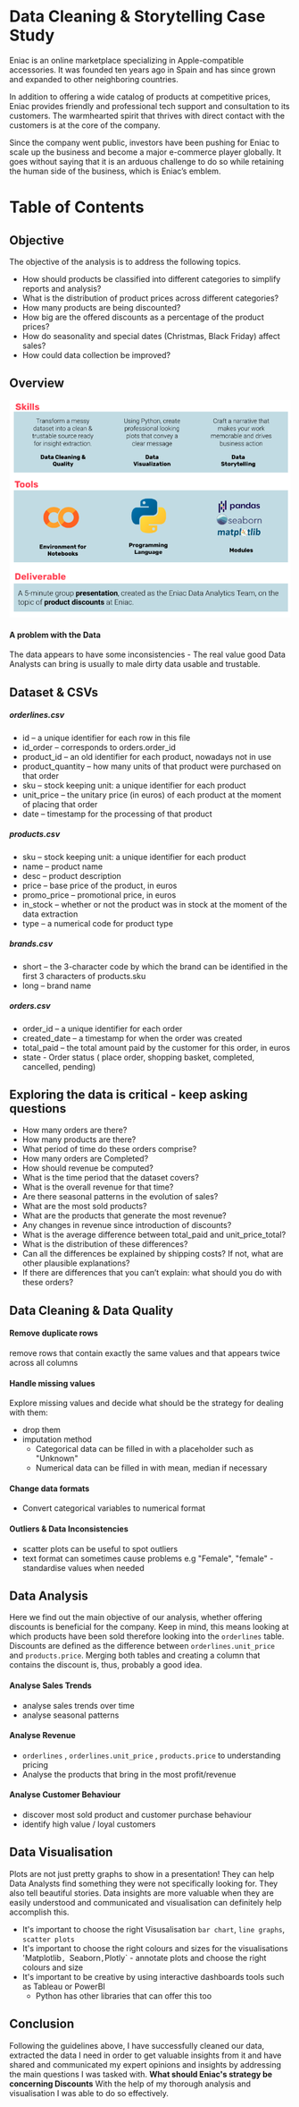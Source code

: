 # Data Cleaning & Storytelling Case Study


Eniac is an online marketplace specializing in Apple-compatible accessories. It was founded ten years ago in Spain and has since grown and expanded to other neighboring countries.

In addition to offering a wide catalog of products at competitive prices, Eniac provides friendly and professional tech support and consultation to its customers. The warmhearted spirit that thrives with direct contact with the customers is at the core of the company.

Since the company went public, investors have been pushing for Eniac to scale up the business and become a major e-commerce player globally. It goes without saying that it is an arduous challenge to do so while retaining the human side of the business, which is Eniac’s emblem.

# Table of Contents

## Objective
The objective of the analysis is to address the following topics.

* How should products be classified into different categories to simplify reports and analysis?
* What is the distribution of product prices across different categories?
* How many products are being discounted?
* How big are the offered discounts as a percentage of the product prices?
* How do seasonality and special dates (Christmas, Black Friday) affect sales?
* How could data collection be improved?

## Overview

![skills](skills.png)


#### A problem with the Data
The data appears to have some inconsistencies - The real value good Data Analysts can bring is usually to male dirty data usable and trustable.

## Dataset & CSVs

##### orderlines.csv

* id – a unique identifier for each row in this file
* id_order – corresponds to orders.order_id
* product_id – an old identifier for each product, nowadays not in use
* product_quantity – how many units of that product were purchased on that order
* sku – stock keeping unit: a unique identifier for each product
* unit_price – the unitary price (in euros) of each product at the moment of placing that order
* date – timestamp for the processing of that product

##### products.csv

* sku – stock keeping unit: a unique identifier for each product
* name – product name
* desc – product description
* price – base price of the product, in euros
* promo_price – promotional price, in euros
* in_stock – whether or not the product was in stock at the moment of the data extraction
* type – a numerical code for product type

##### brands.csv

* short – the 3-character code by which the brand can be identified in the first 3 characters of products.sku
* long – brand name

##### orders.csv
* order_id – a unique identifier for each order
* created_date – a timestamp for when the order was created
* total_paid – the total amount paid by the customer for this order, in euros
* state - Order status ( place order, shopping basket, completed, cancelled, pending)

## Exploring the data is critical - keep asking questions

* How many orders are there?
* How many products are there?
* What period of time do these orders comprise?
* How many orders are Completed?
* How should revenue be computed?
* What is the time period that the dataset covers?
* What is the overall revenue for that time?
* Are there seasonal patterns in the evolution of sales?
* What are the most sold products?
* What are the products that generate the most revenue?
* Any changes in revenue since introduction of discounts?
* What is the average difference between total_paid and unit_price_total?
* What is the distribution of these differences?
* Can all the differences be explained by shipping costs? If not, what are other plausible explanations?
* If there are differences that you can’t explain: what should you do with these orders?

## Data Cleaning & Data Quality

#### Remove duplicate rows
remove rows that contain exactly the same values and that appears twice across all columns

#### Handle missing values
Explore missing values and decide what should be the strategy for dealing with them:

* drop them
* imputation method
  - Categorical data can be filled in with a placeholder such as "Unknown"
  - Numerical data can be filled in with mean, median if necessary
  
#### Change data formats
* Convert categorical variables to numerical format

####  Outliers & Data Inconsistencies
* scatter plots can be useful to spot outliers
* text format can sometimes cause problems e.g "Female", "female" - standardise values when needed

## Data Analysis
Here we find out the main objective of our analysis, whether offering discounts is beneficial for the company. 
Keep in mind, this means looking at which products have been sold therefore looking into the `orderlines` table.
Discounts are defined as the difference between `orderlines.unit_price` and `products.price`. Merging both tables and creating a column that contains the discount is, thus, probably a good idea.

#### Analyse Sales Trends

* analyse sales trends over time
* analyse seasonal patterns

#### Analyse Revenue

* `orderlines` , `orderlines.unit_price` , `products.price` to understanding pricing
* Analyse the products that bring in the most profit/revenue

#### Analyse Customer Behaviour

* discover most sold product and customer purchase behaviour
* identify high value / loyal customers

## Data Visualisation
Plots are not just pretty graphs to show in a presentation!
They can help Data Analysts find something they were not specifically looking for. They also tell beautiful stories. 
Data insights are more valuable when they are easily understood and communicated and visualisation can definitely help accomplish this. 

* It's important to choose the right Visusalisation
  `bar chart`, `line graphs`, `scatter plots`
* It's important to choose the right colours and sizes for the visualisations
  'Matplotlib`, `Seaborn` , `Plotly` - annotate plots and choose the right colours and size
* It's important to be creative by using interactive dashboards tools such as Tableau or PowerBI
    - Python has other libraries that can offer this too

## Conclusion

Following the guidelines above, I have successfully cleaned our data, extracted the data I need in order to get valuable insights from it and have shared and communicated my expert opinions and insights by addressing the main questions I was tasked with. **What should Eniac's strategy be concerning Discounts**
With the help of my thorough analysis and visualisation I was able to do so effectively. 
  




